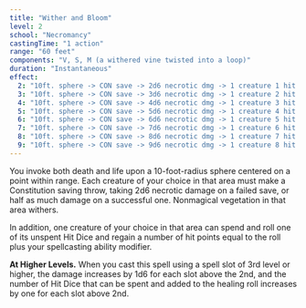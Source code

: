 ```yaml
---
title: "Wither and Bloom"
level: 2
school: "Necromancy"
castingTime: "1 action"
range: "60 feet"
components: "V, S, M (a withered vine twisted into a loop)"
duration: "Instantaneous"
effect:
  2: "10ft. sphere -> CON save -> 2d6 necrotic dmg -> 1 creature 1 hit dice + spell mod healing"
  3: "10ft. sphere -> CON save -> 3d6 necrotic dmg -> 1 creature 2 hit dice + spell mod healing"
  4: "10ft. sphere -> CON save -> 4d6 necrotic dmg -> 1 creature 3 hit dice + spell mod healing"
  5: "10ft. sphere -> CON save -> 5d6 necrotic dmg -> 1 creature 4 hit dice + spell mod healing"
  6: "10ft. sphere -> CON save -> 6d6 necrotic dmg -> 1 creature 5 hit dice + spell mod healing"
  7: "10ft. sphere -> CON save -> 7d6 necrotic dmg -> 1 creature 6 hit dice + spell mod healing"
  8: "10ft. sphere -> CON save -> 8d6 necrotic dmg -> 1 creature 7 hit dice + spell mod healing"
  9: "10ft. sphere -> CON save -> 9d6 necrotic dmg -> 1 creature 8 hit dice + spell mod healing"
---
```


You invoke both death and life upon a 10-foot-radius sphere centered on a point within range. Each creature of your choice in that area must make a Constitution saving throw, taking 2d6 necrotic damage on a failed save, or half as much damage on a successful one. Nonmagical vegetation in that area withers.

In addition, one creature of your choice in that area can spend and roll one of its unspent Hit Dice and regain a number of hit points equal to the roll plus your spellcasting ability modifier.

**At Higher Levels.** When you cast this spell using a spell slot of 3rd level or higher, the damage increases by 1d6 for each slot above the 2nd, and the number of Hit Dice that can be spent and added to the healing roll increases by one for each slot above 2nd.
